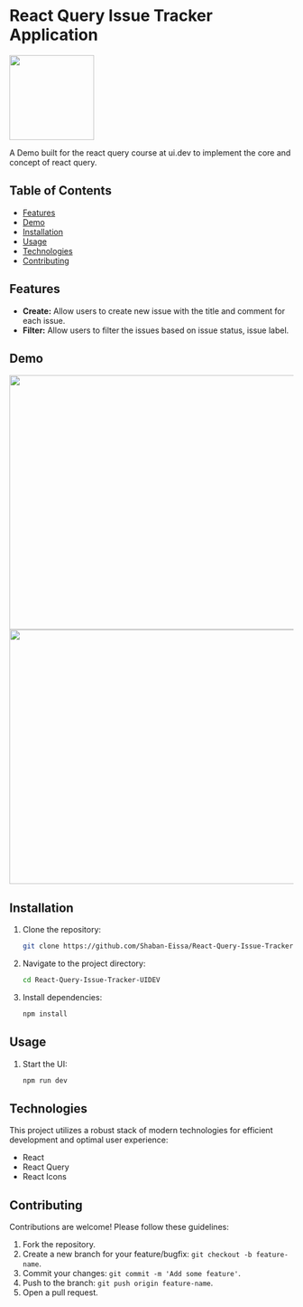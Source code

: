 # React Query Issue Tracker Application

<img src="https://github.com/Shaban-Eissa/React-Query-UI.Dev/assets/49924090/57ba96c9-2178-414f-b09b-d4066f5179b9" width="150" height="150" />

A Demo built for the react query course at ui.dev to implement the core and concept of react query.

## Table of Contents

- [Features](#features)
- [Demo](#demo)
- [Installation](#installation)
- [Usage](#usage)
- [Technologies](#technologies)
- [Contributing](#contributing)


## Features

- **Create:** Allow users to create new issue with the title and comment for each issue.
- **Filter:** Allow users to filter the issues based on issue status, issue label.

## Demo

<img src="https://github.com/Shaban-Eissa/React-Query-UI.Dev/assets/49924090/4fed3b8b-8134-4701-a6ba-d4c6c4c546d4" width="960" height="450" />
<img src="https://github.com/Shaban-Eissa/React-Query-UI.Dev/assets/49924090/d7ad2634-ef04-454a-96ce-9fa37693c92b" width="960" height="450" />


## Installation

1. Clone the repository:

   ```bash
   git clone https://github.com/Shaban-Eissa/React-Query-Issue-Tracker-UIDEV
   ```

2. Navigate to the project directory:
    
    ```bash
    cd React-Query-Issue-Tracker-UIDEV
    ```
    
3. Install dependencies:
    
    ```bash
    npm install
    ```

## Usage

1. Start the UI:
    ```bash
    npm run dev
    ```
   

## Technologies

This project utilizes a robust stack of modern technologies for efficient development and optimal user experience:

- React
- React Query
- React Icons
  
## Contributing

Contributions are welcome! Please follow these guidelines:

1. Fork the repository.
2. Create a new branch for your feature/bugfix: `git checkout -b feature-name`.
3. Commit your changes: `git commit -m 'Add some feature'`.
4. Push to the branch: `git push origin feature-name`.
5. Open a pull request.

